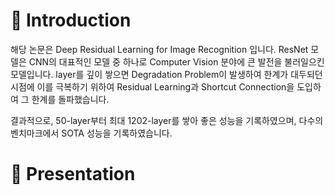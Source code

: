 # 👋 Introduction

 해당 논문은 Deep Residual Learning for Image Recognition 입니다.
ResNet 모델은 CNN의 대표적인 모델 중 하나로 Computer Vision 분야에 큰 발전을 불러일으킨 모델입니다. layer를 깊이 쌓으면 Degradation Problem이 발생하여 한계가 대두되던 시점에 이를 극복하기 위하여 Residual Learning과 Shortcut Connection을 도입하여 그 한계를 돌파했습니다.

 결과적으로, 50-layer부터 최대 1202-layer를 쌓아 좋은 성능을 기록하였으며, 다수의 벤치마크에서
SOTA 성능을 기록하였습니다.

# 🚀 Presentation

